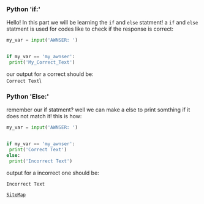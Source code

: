 ### Python 'if:'
Hello! In this part we will be learning the `if` and `else` statment!
a `if` and `else` statment is used for codes like to check if the response is correct:
```python
my_var = input('AWNSER: ')


if my_var == 'my_awnser':
 print('My_Correct_Text')

 ```
 our output for a correct should be:\
 `Correct Text`\
### Python 'Else:'
remember our if statment? well we can make a else to print somthing if it does not match it! this is how:
```python
my_var = input('AWNSER: ')


if my_var == 'my_awnser':
 print('Correct Text')
else:
 print('Incorrect Text')
```
 output for a incorrect one should be:
 ```
 Incorrect Text
 ```
 [`SiteMap`](Map.html)
